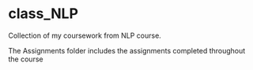 # class_NLP
Collection of my coursework from NLP course.

The Assignments folder includes the assignments completed throughout the course

